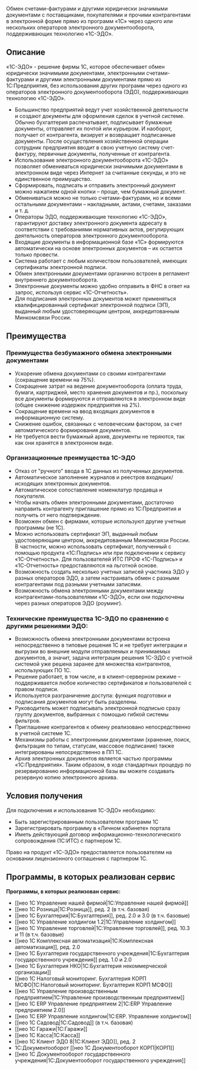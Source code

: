 Обмен счетами-фактурами и другими юридически значимыми документами с поставщиками, покупателями и прочими контрагентами в электронной форме прямо из программ «1С» через одного или нескольких операторов электронного документооборота, поддерживающих технологию «1С-ЭДО».

## Описание
«1С-ЭДО» - решение фирмы 1С, которое обеспечивает обмен юридически значимыми документами, электронными счетами-фактурами и другими электронными документами прямо из 1С:Предприятия, без использования других программ через одного из операторов электронного документооборота (ЭДО), поддерживающих технологию «1С-ЭДО».

- Большинство предприятий ведут учет хозяйственной деятельности и создают документы для оформления сделок в учетной системе. Обычно бухгалтерия распечатывает, подписывает бумажные документы, отправляет их почтой или курьером. И наоборот, получает от контрагента, визирует и возвращает подписанные документы. После осуществления хозяйственной операции сотрудник предприятия вводит в свою учетную систему счет-фактуру, первичные документы, полученные от контрагента.
- Использование электронного документооборота «1С-ЭДО» позволяет обмениваться юридически значимыми документами в электронном виде через Интернет за считанные секунды, и это не единственное преимущество.
- Сформировать, подписать и отправить электронный документ можно нажатием одной кнопки – проще, чем бумажный документ.
- Обмениваться можно не только счетами-фактурами, но и всеми остальными документами – накладными, актами, счетами, заказами и т. д.
- Операторы ЭДО, поддерживающие технологию «1С-ЭДО», гарантируют доставку электронного документа адресату в соответствии с требованиями нормативных актов, регулирующих деятельность операторов электронного документооборота.
- Входящие документы в информационной базе «1С» формируются автоматически на основе электронных документов – их остается только провести.
- Система работает с любым количеством пользователей, имеющих сертификаты электронной подписи.
- Обмен электронными документами органично встроен в регламент внутреннего документооборота.
- Электронные документы можно удобно отправить в ФНС в ответ на запрос, используя сервис «1С-Отчетность».
- Для подписания электронных документов может применяться квалифицированный сертификат электронной подписи (ЭП), выданный любым удостоверяющим центром, аккредитованным Минкомсвязи России.

## Преимущества

### Преимущества безбумажного обмена электронными документами

- Ускорение обмена документами со своими контрагентами (сокращение времени на 75%).
- Сокращение затрат на ведение документооборота (оплата труда, бумаги, картриджей, место хранения документов и пр.), поскольку все документы формируются и отправляются в электронном виде (общее снижение издержек предприятия на 2%).
- Сокращение времени на ввод входящих документов в информационную систему.
- Снижение ошибок, связанных с человеческим фактором, за счет автоматического формирования документов.
- Не требуется вести бумажный архив, документы не теряются, так как они хранятся в электронном виде.
### Организационные преимущества 1С-ЭДО

- Отказ от "ручного" ввода в 1С данных из полученных документов.
- Автоматическое заполнение журналов и реестров входящих/исходящих электронных документов.
- Автоматическое сопоставление номенклатур продавца и покупателя.
- Чтобы начать обмен электронными документами, достаточно направить контрагенту приглашение прямо из 1С:Предприятия и получить от него подтверждение.
- Возможен обмен с фирмами, которые используют другие учетные программы (не 1С).
- Можно использовать сертификат ЭП, выданный любым удостоверяющим центром, аккредитованным Минкомсвязи России. В частности, можно использовать сертификат, полученный с помощью продукта «1С:Подпись» или при подключении к сервису «1С-Отчетность». Для пользователей ИТС ПРОФ «1С-Подпись» и «1С-Отчетность» предоставляются на льготной основе.
- Возможность создать несколько учетных записей участника ЭДО у разных операторов ЭДО, а затем настраивать обмен с разными контрагентами под разными учетными записями.
- Возможность обмена электронными документами между контрагентами-пользователями «1С-ЭДО», если они подключены через разных операторов ЭДО (роуминг).
### Технические преимущества 1С-ЭДО по сравнению с другими решениями ЭДО:

- Возможность обмена электронными документами встроена непосредственно в типовые решения 1С и не требует интеграции и выгрузки во внешние модули отправляемых и принимаемых документов, а значит, задача интеграции решения 1С-ЭДО с учетной системой уже решена заранее для множества контрагентов, использующих ПО 1С.
- Решение работает, в том числе, и в клиент-серверном режиме – поддерживается любое количество сертификатов и пользователей с правом подписи.
- Используется разграничение доступа: функция подготовки и подписания документов могут быть разделены.
- Руководитель может подписывать электронной подписью сразу группу документов, выбранных с помощью гибкой системы фильтров.
- Приглашение контрагентов к обмену реализовано непосредственно в учетной системе 1С.
- Механизмы работы с электронными документами (хранение, поиск, фильтрация по типам, статусам, массовое подписание) также интегрированы непосредственно в ПП 1С.
- Архив электронных документов является частью программы «1С:Предприятия». Таким образом, в ходе стандартных процедур по резервированию информационной базы вы можете создавать резервную копию электронного архива.

## Условия получения

Для подключения и использования 1С-ЭДО» необходимо:

- Быть зарегистрированным пользователем программ 1С
- Зарегистрировать программу в «Личном кабинете» портала
- Иметь действующий договор информационно-технологического сопровождения (1С:ИТС) с партнером 1С.

Право на продукт «1С-ЭДО» предоставляется пользователям на основании лицензионного соглашения с партнером 1С.

## Программы, в которых реализован сервис

**Программы, в которых реализован сервис:**

- [[нео 1С Управление нашей фирмой|1C:Управление нашей фирмой]]
- [[нео 1С Розница|1С:Розница]], ред. 2 (в т.ч. базовая)
- [[нео 1С Бухгалтерия|1С:Бухгалтерия]], ред. 2.0 и 3.0 (в т.ч. базовые)
- [[нео 1С Управление холдингом 1.2|1C:Управление холдингом]]
- [[нео 1С Управление торговлей|1С:Управление торговлей]], ред. 10.3 и 11 (в т.ч. базовые)
- [[нео 1С Комплексная автоматизация|1С:Комплексная автоматизация]], ред. 2.0
- [[нео 1С Бухгалтерия государственного учреждения|1С:Бухгалтерия государственного учреждения]] ред. 1.0 и 2.0
- [[нео 1С Бухгалтерия НКО|1С:Бухгалтерия некоммерческой организации]]
- [[нео 1С Налоговый мониторинг. Бухгалтерия КОРП МСФО|1С:Налоговый мониторинг. Бухгалтерия КОРП МСФО]]
- [[нео 1С Управление производственным предприятием|1С:Управление производственным предприятием]]
- [[нео 1С ERP Управление предприятием 2|1C:ERP Управление предприятием 2.0]]
- [[нео 1С ERP Управление холдингом|1С:ERP. Управление холдингом]]
- [[нео 1С Садовод|1С:Садовод]] (в т.ч. базовая)
- [[нео 1С Гаражи|1С:Гаражи]]
- [[нео 1С Касса|1С:Касса]]
- [[нео 1С Клиент ЭДО 8|1С:Клиент ЭДО]], ред. 2
- 1С:Документооборот [[нео 1С Документооборот КОРП|КОРП]]
- [[нео 1С Документооборот государственного учреждения|1С:Документооборот государственного учреждения]]